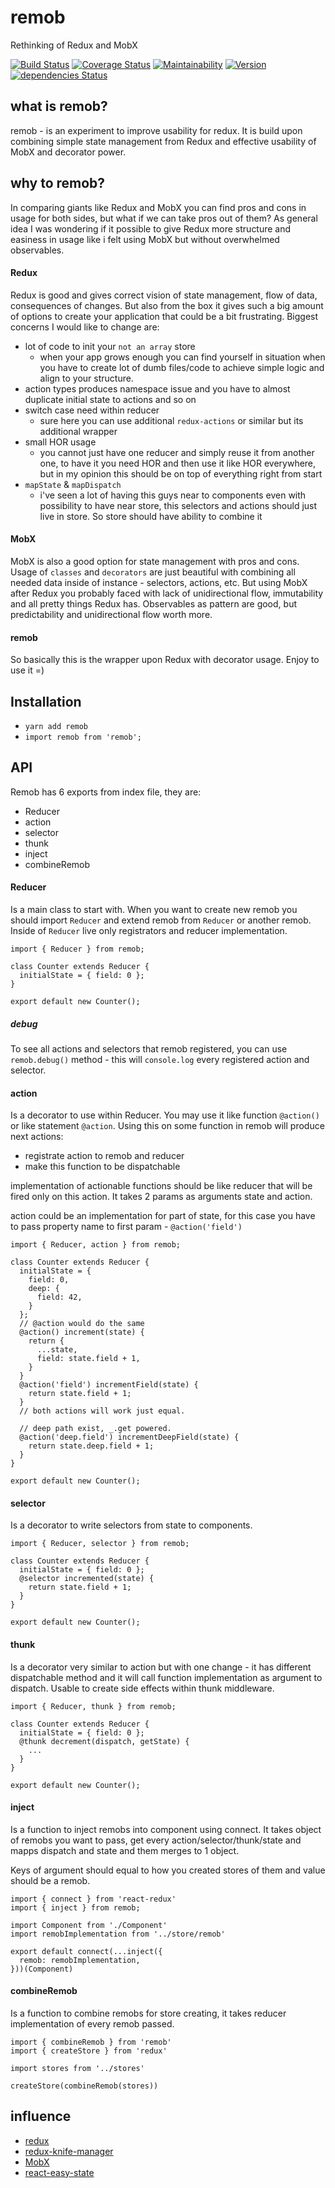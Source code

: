 # remob
Rethinking of Redux and MobX

[![Build Status](https://travis-ci.org/icrosil/remob.svg?branch=master)](https://travis-ci.org/icrosil/remob)  [![Coverage Status](https://coveralls.io/repos/github/icrosil/remob/badge.svg?branch=master)](https://coveralls.io/github/icrosil/remob?branch=master)  [![Maintainability](https://api.codeclimate.com/v1/badges/6fe830dc12447fa3922b/maintainability)](https://codeclimate.com/github/icrosil/remob/maintainability)  [![Version](https://img.shields.io/npm/v/remob.svg)](https://www.npmjs.com/package/remob) [![dependencies Status](https://david-dm.org/icrosil/remob/status.svg)](https://david-dm.org/icrosil/remob)

## what is remob?
remob - is an experiment to improve usability for redux. It is build upon combining simple state management from Redux and effective usability of MobX and decorator power.

## why to remob?
In comparing giants like Redux and MobX you can find pros and cons in usage for both sides, but what if we can take pros out of them? As general idea I was wondering if it possible to give Redux more structure and easiness in usage like i felt using MobX but without overwhelmed observables.

#### Redux
Redux is good and gives correct vision of state management, flow of data, consequences of changes.
But also from the box it gives such a big amount of options to create your application that could be a bit frustrating. Biggest concerns I would like to change are:
- lot of code to init your `not an array` store
  - when your app grows enough you can find yourself in situation when you have to create lot of dumb files/code to achieve simple logic and align to your structure.
- action types produces namespace issue and you have to almost duplicate initial state to actions and so on
- switch case need within reducer
  - sure here you can use additional `redux-actions` or similar but its additional wrapper
- small HOR usage
  - you cannot just have one reducer and simply reuse it from another one, to have it you need HOR and then use it like HOR everywhere, but in my opinion this should be on top of everything right from start
- `mapState` & `mapDispatch`
  - i've seen a lot of having this guys near to components even with possibility to have near store, this selectors and actions should just live in store. So store should have ability to combine it

#### MobX
MobX is also a good option for state management with pros and cons.
Usage of `classes` and `decorators` are just beautiful with combining all needed data inside of instance - selectors, actions, etc.
But using MobX after Redux you probably faced with lack of unidirectional flow, immutability and all pretty things Redux has.
Observables as pattern are good, but predictability and unidirectional flow worth more.

#### remob
So basically this is the wrapper upon Redux with decorator usage.
Enjoy to use it =)

## Installation
- `yarn add remob`
- `import remob from 'remob';`

## API
Remob has 6 exports from index file, they are:
- Reducer
- action
- selector
- thunk
- inject
- combineRemob

#### Reducer
Is a main class to start with. When you want to create new remob you should import `Reducer` and extend remob from `Reducer` or another remob. Inside of `Reducer` live only registrators and reducer implementation.
```
import { Reducer } from remob;

class Counter extends Reducer {
  initialState = { field: 0 };
}

export default new Counter();
```

##### debug
To see all actions and selectors that remob registered, you can use
`remob.debug()` method - this will `console.log` every registered action and selector.

#### action
Is a decorator to use within Reducer. You may use it like function `@action()` or like statement `@action`.
Using this on some function in remob will produce next actions:
- registrate action to remob and reducer
- make this function to be dispatchable

implementation of actionable functions should be like reducer that will be fired only on this action. It takes 2 params as arguments state and action.

action could be an implementation for part of state, for this case you have to pass property name to first param - `@action('field')`

```
import { Reducer, action } from remob;

class Counter extends Reducer {
  initialState = {
    field: 0,
    deep: {
      field: 42,
    }
  };
  // @action would do the same
  @action() increment(state) {
    return {
      ...state,
      field: state.field + 1,
    }
  }
  @action('field') incrementField(state) {
    return state.field + 1;
  }
  // both actions will work just equal.

  // deep path exist, _.get powered.
  @action('deep.field') incrementDeepField(state) {
    return state.deep.field + 1;
  }
}

export default new Counter();
```

#### selector
Is a decorator to write selectors from state to components.
```
import { Reducer, selector } from remob;

class Counter extends Reducer {
  initialState = { field: 0 };
  @selector incremented(state) {
    return state.field + 1;
  }
}

export default new Counter();
```

#### thunk
Is a decorator very similar to action but with one change - it has different dispatchable method and it will call function implementation as argument to dispatch. Usable to create side effects within thunk middleware.
```
import { Reducer, thunk } from remob;

class Counter extends Reducer {
  initialState = { field: 0 };
  @thunk decrement(dispatch, getState) {
    ...
  }
}

export default new Counter();
```
#### inject
Is a function to inject remobs into component using connect. It takes object of remobs you want to pass, get every action/selector/thunk/state and mapps dispatch and state and them merges to 1 object.

Keys of argument should equal to how you created stores of them and value should be a remob.
```
import { connect } from 'react-redux'
import { inject } from remob;

import Component from './Component'
import remobImplementation from '../store/remob'

export default connect(...inject({
  remob: remobImplementation,
}))(Component)
```
#### combineRemob
Is a function to combine remobs for store creating, it takes reducer implementation of every remob passed.

```
import { combineRemob } from 'remob'
import { createStore } from 'redux'

import stores from '../stores'

createStore(combineRemob(stores))
```

## influence
- [redux](https://redux.js.org/)
- [redux-knife-manager](https://github.com/madetheforcebewithyou/redux-knife-manager)
- [MobX](https://github.com/mobxjs/mobx)
- [react-easy-state](https://github.com/solkimicreb/react-easy-state)
